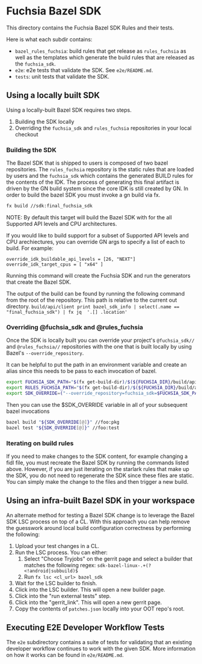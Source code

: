 # Fuchsia Bazel SDK

This directory contains the Fuchsia Bazel SDK Rules and their tests.

Here is what each subdir contains:

- `bazel_rules_fuchsia`: build rules that get release as `rules_fuchsia` as well
   as the templates which generate the build rules that are released as the
   `fuchsia_sdk`.
- `e2e`: e2e tests that validate the SDK. See `e2e/README.md`.
- `tests`: unit tests that validate the SDK.

## Using a locally built SDK

Using a locally-built Bazel SDK requires two steps.

1. Building the SDK locally
1. Overriding the `fuchsia_sdk` and `rules_fuchsia` repositories in your local checkout

### Building the SDK

The Bazel SDK that is shipped to users is composed of two bazel repositories. The
`rules_fuchsia` repository is the static rules that are loaded by users and the
`fuchsia_sdk` which contains the generated BUILD rules for the contents of the
IDK. The process of generating this final artifact is driven by the GN build system since
the core IDK is still created by GN. In order to build the bazel SDK you must
invoke a gn build via fx.

```bash
fx build //sdk:final_fuchsia_sdk
```

NOTE: By default this target will build the Bazel SDK with for the all Supported
API levels and CPU architectures.

If you would like to build support for a subset of Supported API levels and CPU
arechiectures, you can override GN args to specify a list of each to build. For
example:

```
override_idk_buildable_api_levels = [26, "NEXT"]
override_idk_target_cpus = [ "x64" ]
```

Running this command will create the Fuchsia SDK and run the generators that
create the Bazel SDK.

The output of the build can be found by running the following command from the root
of the repository. This path is relative to the current out directory.
`build/api/client print bazel_sdk_info | select(.name == "final_fuchsia_sdk") | fx jq  '.[] .location'`

### Overriding @fuchsia_sdk and @rules_fuchsia

Once the SDK is locally built you can override your project's `@fuchsia_sdk//` and
`@rules_fuchsia//`  repositories with the one that is built locally by using Bazel's
`--override_repository`.

It can be helpful to put the path in an environment variable and create an alias
since this needs to be pass to each invocation of bazel.

```bash
export FUCHSIA_SDK_PATH="$(fx get-build-dir)/$(${FUCHSIA_DIR}/build/api/client print bazel_sdk_info | fx jq -r '.[]  | select(.name == "final_fuchsia_sdk") | .location')"
export RULES_FUCHSIA_PATH="$(fx get-build-dir)/$(${FUCHSIA_DIR}/build/api/client print rules_fuchsia_info | fx jq -r '.[] .location')"
export SDK_OVERRIDE=("--override_repository=fuchsia_sdk=$FUCHSIA_SDK_PATH" "--override_repository=rules_fuchsia=$RULES_FUCHSIA_PATH")
```

Then you can use the $SDK_OVERRIDE variable in all of your subsequent bazel
invocations

```bash
bazel build "${SDK_OVERRIDE[@]}" //foo:pkg
bazel test "${SDK_OVERRIDE[@]}" //foo:test
```

### Iterating on build rules

If you need to make changes to the SDK content, for example changing a fidl
file, you must recreate the Bazel SDK by running the commands listed above.
However, if you are just iterating on the starlark rules that make up the SDK,
you do not need to regenerate the SDK since these files are static. You can
simply make the change to the files and then trigger a new build.

## Using an infra-built Bazel SDK in your workspace

An alternate method for testing a Bazel SDK change is to leverage the Bazel SDK
LSC process on top of a CL.
With this approach you can help remove the guesswork around local build
configuration correctness by performing the following:

1. Upload your test changes in a CL.
2. Run the LSC process. You can either:
    1. Select "Choose Tryjobs" on the gerrit page and select a builder that
       matches the following regex: `sdk-bazel-linux-.+(?<!android|subbuild)$`
    2. Run `fx lsc <cl_url> bazel_sdk`
3. Wait for the LSC builder to finish.
4. Click into the LSC builder. This will open a new builder page.
5. Click into the "run external tests" step.
6. Click into the "gerrit_link". This will open a new gerrit page.
7. Copy the contents of `patches.json` locally into your OOT repo's root.

## Executing E2E Developer Workflow Tests

The `e2e` subdirectory contains a suite of tests for validating that an existing
developer workflow continues to work with the given SDK. More information on how
it works can be found in `e2e/README.md`.
